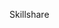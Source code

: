 <!-- Google tag (gtag.js) -->
<script async src="https://www.googletagmanager.com/gtag/js?id=G-2KDBX9FTQZ"></script>
<script>
  window.dataLayer = window.dataLayer || [];
  function gtag(){dataLayer.push(arguments);}
  gtag('js', new Date());

  gtag('config', 'G-2KDBX9FTQZ');
</script>
Skillshare